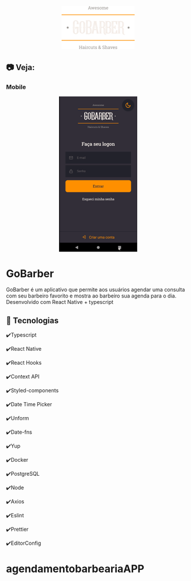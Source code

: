<h1 align="center">
    <img alt="GoBarber" src="github/logo.png" width="200px" />
</h1>


## :camera: Veja:

### Mobile

<div align="center" >
  <img src="./github/AppGobarber.gif" alt="demo-mobile" height="425">
</div>

# GoBarber
GoBarber é um aplicativo que permite aos usuários agendar uma consulta com seu barbeiro favorito e mostra ao barbeiro sua agenda para o dia.
Desenvolvido com React Native + typescript

## :rocket: Tecnologias

✔️Typescript

✔️React Native

✔️React Hooks

✔️Context API

✔️Styled-components

✔️Date Time Picker

✔️Unform

✔️Date-fns

✔️Yup

✔️Docker

✔️PostgreSQL

✔️Node

✔️Axios

✔️Eslint

✔️Prettier

✔️EditorConfig



# agendamentobarbeariaAPP
